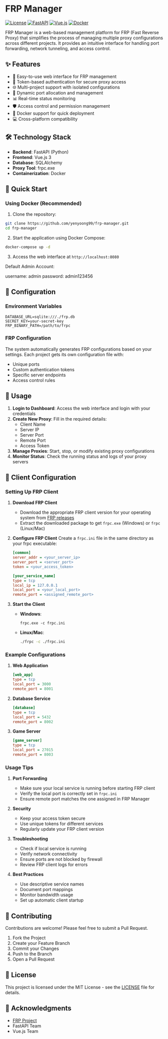 # FRP Manager

[![License](https://img.shields.io/badge/license-MIT-blue.svg)](LICENSE)
[![FastAPI](https://img.shields.io/badge/FastAPI-0.68.0+-green.svg)](https://fastapi.tiangolo.com/)
[![Vue.js](https://img.shields.io/badge/Vue.js-3.x-brightgreen.svg)](https://vuejs.org/)
[![Docker](https://img.shields.io/badge/Docker-Supported-blue.svg)](https://www.docker.com/)

FRP Manager is a web-based management platform for FRP (Fast Reverse Proxy) that simplifies the process of managing multiple proxy configurations across different projects. It provides an intuitive interface for handling port forwarding, network tunneling, and access control.

## ✨ Features

- 🚀 Easy-to-use web interface for FRP management
- 🔐 Token-based authentication for secure proxy access
- 🌐 Multi-project support with isolated configurations
- 🔄 Dynamic port allocation and management
- 📊 Real-time status monitoring
- 🛡️ Access control and permission management
- 🐳 Docker support for quick deployment
- 💻 Cross-platform compatibility

## 🛠️ Technology Stack

- **Backend**: FastAPI (Python)
- **Frontend**: Vue.js 3
- **Database**: SQLAlchemy
- **Proxy Tool**: frpc.exe
- **Containerization**: Docker

## 🚀 Quick Start

### Using Docker (Recommended)

1. Clone the repository:
```bash
git clone https://github.com/yenyoong99/frp-manager.git
cd frp-manager
```

2. Start the application using Docker Compose:
```bash
docker-compose up -d
```

3. Access the web interface at `http://localhost:8080`

Default Admin Account:

username: admin
password: admin123456

## 📝 Configuration

### Environment Variables

```env
DATABASE_URL=sqlite:///./frp.db
SECRET_KEY=your-secret-key
FRP_BINARY_PATH=/path/to/frpc
```

### FRP Configuration

The system automatically generates FRP configurations based on your settings. Each project gets its own configuration file with:

- Unique ports
- Custom authentication tokens
- Specific server endpoints
- Access control rules

## 🔧 Usage

1. **Login to Dashboard**: Access the web interface and login with your credentials
2. **Create New Proxy**: Fill in the required details:
   - Client Name
   - Server IP
   - Server Port
   - Remote Port
   - Access Token
3. **Manage Proxies**: Start, stop, or modify existing proxy configurations
4. **Monitor Status**: Check the running status and logs of your proxy servers

## 📱 Client Configuration

### Setting Up FRP Client

1. **Download FRP Client**
   - Download the appropriate FRP client version for your operating system from [FRP releases](https://github.com/fatedier/frp/releases)
   - Extract the downloaded package to get `frpc.exe` (Windows) or `frpc` (Linux/Mac)

2. **Configure FRP Client**
   Create a `frpc.ini` file in the same directory as your frpc executable:
   ```ini
   [common]
   server_addr = <your_server_ip>
   server_port = <server_port>
   token = <your_access_token>

   [your_service_name]
   type = tcp
   local_ip = 127.0.0.1
   local_port = <your_local_port>
   remote_port = <assigned_remote_port>
   ```

3. **Start the Client**
   - **Windows**: 
     ```batch
     frpc.exe -c frpc.ini
     ```
   - **Linux/Mac**:
     ```bash
     ./frpc -c ./frpc.ini
     ```

### Example Configurations

1. **Web Application**
   ```ini
   [web_app]
   type = tcp
   local_port = 3000
   remote_port = 8001
   ```

2. **Database Service**
   ```ini
   [database]
   type = tcp
   local_port = 5432
   remote_port = 8002
   ```

3. **Game Server**
   ```ini
   [game_server]
   type = tcp
   local_port = 27015
   remote_port = 8003
   ```

### Usage Tips

1. **Port Forwarding**
   - Make sure your local service is running before starting FRP client
   - Verify the local port is correctly set in `frpc.ini`
   - Ensure remote port matches the one assigned in FRP Manager

2. **Security**
   - Keep your access token secure
   - Use unique tokens for different services
   - Regularly update your FRP client version

3. **Troubleshooting**
   - Check if local service is running
   - Verify network connectivity
   - Ensure ports are not blocked by firewall
   - Review FRP client logs for errors

4. **Best Practices**
   - Use descriptive service names
   - Document port mappings
   - Monitor bandwidth usage
   - Set up automatic client startup

## 🤝 Contributing

Contributions are welcome! Please feel free to submit a Pull Request.

1. Fork the Project
2. Create your Feature Branch
3. Commit your Changes
4. Push to the Branch
5. Open a Pull Request

## 📄 License

This project is licensed under the MIT License - see the [LICENSE](LICENSE) file for details.

## 🙏 Acknowledgments

- [FRP Project](https://github.com/fatedier/frp)
- FastAPI Team
- Vue.js Team
````

